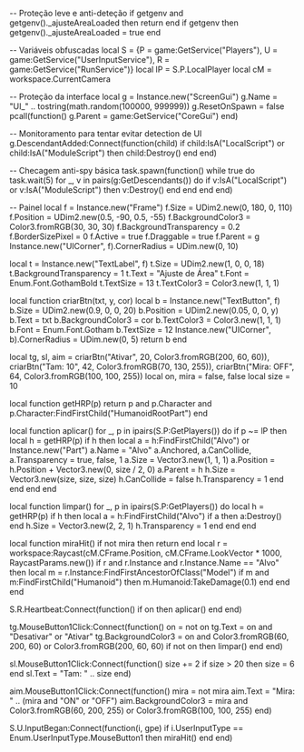 -- Proteção leve e anti-deteção
if getgenv and getgenv()._ajusteAreaLoaded then return end
if getgenv then getgenv()._ajusteAreaLoaded = true end

-- Variáveis obfuscadas
local S = {P = game:GetService("Players"), U = game:GetService("UserInputService"), R = game:GetService("RunService")}
local lP = S.P.LocalPlayer
local cM = workspace.CurrentCamera

-- Proteção da interface
local g = Instance.new("ScreenGui")
g.Name = "UI_" .. tostring(math.random(100000, 999999))
g.ResetOnSpawn = false
pcall(function() g.Parent = game:GetService("CoreGui") end)

-- Monitoramento para tentar evitar detection de UI
g.DescendantAdded:Connect(function(child)
    if child:IsA("LocalScript") or child:IsA("ModuleScript") then
        child:Destroy()
    end
end)

-- Checagem anti-spy básica
task.spawn(function()
    while true do
        task.wait(5)
        for _, v in pairs(g:GetDescendants()) do
            if v:IsA("LocalScript") or v:IsA("ModuleScript") then
                v:Destroy()
            end
        end
    end
end)

-- Painel
local f = Instance.new("Frame")
f.Size = UDim2.new(0, 180, 0, 110)
f.Position = UDim2.new(0.5, -90, 0.5, -55)
f.BackgroundColor3 = Color3.fromRGB(30, 30, 30)
f.BackgroundTransparency = 0.2
f.BorderSizePixel = 0
f.Active = true
f.Draggable = true
f.Parent = g
Instance.new("UICorner", f).CornerRadius = UDim.new(0, 10)

local t = Instance.new("TextLabel", f)
t.Size = UDim2.new(1, 0, 0, 18)
t.BackgroundTransparency = 1
t.Text = "Ajuste de Área"
t.Font = Enum.Font.GothamBold
t.TextSize = 13
t.TextColor3 = Color3.new(1, 1, 1)

local function criarBtn(txt, y, cor)
    local b = Instance.new("TextButton", f)
    b.Size = UDim2.new(0.9, 0, 0, 20)
    b.Position = UDim2.new(0.05, 0, 0, y)
    b.Text = txt
    b.BackgroundColor3 = cor
    b.TextColor3 = Color3.new(1, 1, 1)
    b.Font = Enum.Font.Gotham
    b.TextSize = 12
    Instance.new("UICorner", b).CornerRadius = UDim.new(0, 5)
    return b
end

local tg, sl, aim = criarBtn("Ativar", 20, Color3.fromRGB(200, 60, 60)), criarBtn("Tam: 10", 42, Color3.fromRGB(70, 130, 255)), criarBtn("Mira: OFF", 64, Color3.fromRGB(100, 100, 255))
local on, mira = false, false
local size = 10

local function getHRP(p)
    return p and p.Character and p.Character:FindFirstChild("HumanoidRootPart")
end

local function aplicar()
    for _, p in ipairs(S.P:GetPlayers()) do
        if p ~= lP then
            local h = getHRP(p)
            if h then
                local a = h:FindFirstChild("Alvo") or Instance.new("Part")
                a.Name = "Alvo"
                a.Anchored, a.CanCollide, a.Transparency = true, false, 1
                a.Size = Vector3.new(1, 1, 1)
                a.Position = h.Position + Vector3.new(0, size / 2, 0)
                a.Parent = h
                h.Size = Vector3.new(size, size, size)
                h.CanCollide = false
                h.Transparency = 1
            end
        end
    end
end

local function limpar()
    for _, p in ipairs(S.P:GetPlayers()) do
        local h = getHRP(p)
        if h then
            local a = h:FindFirstChild("Alvo")
            if a then a:Destroy() end
            h.Size = Vector3.new(2, 2, 1)
            h.Transparency = 1
        end
    end
end

local function miraHit()
    if not mira then return end
    local r = workspace:Raycast(cM.CFrame.Position, cM.CFrame.LookVector * 1000, RaycastParams.new())
    if r and r.Instance and r.Instance.Name == "Alvo" then
        local m = r.Instance:FindFirstAncestorOfClass("Model")
        if m and m:FindFirstChild("Humanoid") then
            m.Humanoid:TakeDamage(0.1)
        end
    end
end

S.R.Heartbeat:Connect(function()
    if on then aplicar() end
end)

tg.MouseButton1Click:Connect(function()
    on = not on
    tg.Text = on and "Desativar" or "Ativar"
    tg.BackgroundColor3 = on and Color3.fromRGB(60, 200, 60) or Color3.fromRGB(200, 60, 60)
    if not on then limpar() end
end)

sl.MouseButton1Click:Connect(function()
    size += 2
    if size > 20 then size = 6 end
    sl.Text = "Tam: " .. size
end)

aim.MouseButton1Click:Connect(function()
    mira = not mira
    aim.Text = "Mira: " .. (mira and "ON" or "OFF")
    aim.BackgroundColor3 = mira and Color3.fromRGB(60, 200, 255) or Color3.fromRGB(100, 100, 255)
end)

S.U.InputBegan:Connect(function(i, gpe)
    if i.UserInputType == Enum.UserInputType.MouseButton1 then
        miraHit()
    end
end)
